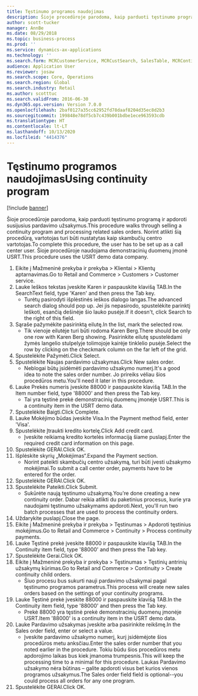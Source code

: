 ```yaml
---
title: Tęstinumo programos naudojimas
description: Šioje procedūroje parodoma, kaip parduoti tęstinumo programą ir apdoroti susijusius pardavimo užsakymus.
author: scott-tucker
manager: AnnBe
ms.date: 08/29/2018
ms.topic: business-process
ms.prod: ''
ms.service: dynamics-ax-applications
ms.technology: ''
ms.search.form: MCRCustomerService, MCRCustSearch, SalesTable, MCRContinuityCustInfo, MCRCustPaymLookup, CreditCardTokenization, CreditCardLookup, MCRSalesOrderRecap
audience: Application User
ms.reviewer: josaw
ms.search.scope: Core, Operations
ms.search.region: Global
ms.search.industry: Retail
ms.author: scotttuc
ms.search.validFrom: 2016-06-30
ms.dyn365.ops.version: Version 7.0.0
ms.openlocfilehash: 2baf0127a35cc62952fd78daaf8204d35ec8d2b3
ms.sourcegitcommit: 199848e78df5cb7c439b001bdbe1ece963593cdb
ms.translationtype: HT
ms.contentlocale: lt-LT
ms.lasthandoff: 10/13/2020
ms.locfileid: "4414376"
---
```

# <a name="using-continuity-program"></a><span data-ttu-id="6b0b0-103">Tęstinumo programos naudojimas</span><span class="sxs-lookup"><span data-stu-id="6b0b0-103">Using continuity program</span></span>

[!include [banner](../includes/banner.md)]

<span data-ttu-id="6b0b0-104">Šioje procedūroje parodoma, kaip parduoti tęstinumo programą ir apdoroti susijusius pardavimo užsakymus.</span><span class="sxs-lookup"><span data-stu-id="6b0b0-104">This procedure walks through selling a continuity program and processing related sales orders.</span></span> <span data-ttu-id="6b0b0-105">Norint atlikti šią procedūrą, vartotojas turi būti nustatytas kaip skambučių centro vartotojas.</span><span class="sxs-lookup"><span data-stu-id="6b0b0-105">To complete this procedure, the user has to be set up as a call center user.</span></span> <span data-ttu-id="6b0b0-106">Šioje procedūroje naudojama demonstracinių duomenų įmonė USRT.</span><span class="sxs-lookup"><span data-stu-id="6b0b0-106">This procedure uses the USRT demo data company.</span></span>

1. <span data-ttu-id="6b0b0-107">Eikite į Mažmeninė prekyba ir prekyba > Klientai > Klientų aptarnavimas.</span><span class="sxs-lookup"><span data-stu-id="6b0b0-107">Go to Retail and Commerce > Customers > Customer service.</span></span>
2. <span data-ttu-id="6b0b0-108">Lauke Ieškos tekstas įveskite Karen ir paspauskite klavišą TAB.</span><span class="sxs-lookup"><span data-stu-id="6b0b0-108">In the SearchText field, type 'Karen' and then press the Tab key.</span></span>
    * <span data-ttu-id="6b0b0-109">Turėtų pasirodyti išplėstinės ieškos dialogo langas.</span><span class="sxs-lookup"><span data-stu-id="6b0b0-109">The advanced search dialog should pop up.</span></span> <span data-ttu-id="6b0b0-110">Jei jis nepasirodo, spustelėkite parinktį Ieškoti, esančią dešinėje šio lauko pusėje.</span><span class="sxs-lookup"><span data-stu-id="6b0b0-110">If it doesn't, click Search to the right of this field.</span></span>  
3. <span data-ttu-id="6b0b0-111">Sąraše pažymėkite pasirinktą eilutę.</span><span class="sxs-lookup"><span data-stu-id="6b0b0-111">In the list, mark the selected row.</span></span>
    * <span data-ttu-id="6b0b0-112">Tik vienoje eilutėje turi būti rodoma Karen Berg.</span><span class="sxs-lookup"><span data-stu-id="6b0b0-112">There should be only one row with Karen Berg showing.</span></span> <span data-ttu-id="6b0b0-113">Pasirinkite eilutę spustelėdami žymės langelio stulpelyje tolimojoje kairėje tinklelio pusėje.</span><span class="sxs-lookup"><span data-stu-id="6b0b0-113">Select the row by clicking on the checkmark column on the far left of the grid.</span></span>  
4. <span data-ttu-id="6b0b0-114">Spustelėkite Pažymėti.</span><span class="sxs-lookup"><span data-stu-id="6b0b0-114">Click Select.</span></span>
5. <span data-ttu-id="6b0b0-115">Spustelėkite Naujas pardavimo užsakymas.</span><span class="sxs-lookup"><span data-stu-id="6b0b0-115">Click New sales order.</span></span>
    * <span data-ttu-id="6b0b0-116">Neblogai būtų įsidėmėti pardavimo užsakymo numerį.</span><span class="sxs-lookup"><span data-stu-id="6b0b0-116">It's a good idea to note the sales order number.</span></span> <span data-ttu-id="6b0b0-117">Jo prireiks vėliau šios procedūros metu.</span><span class="sxs-lookup"><span data-stu-id="6b0b0-117">You'll need it later in this procedure.</span></span>  
6. <span data-ttu-id="6b0b0-118">Lauke Prekės numeris įveskite 88000 ir paspauskite klavišą TAB.</span><span class="sxs-lookup"><span data-stu-id="6b0b0-118">In the Item number field, type '88000' and then press the Tab key.</span></span>
    * <span data-ttu-id="6b0b0-119">Tai yra tęstinė prekė demonstracinių duomenų įmonėje USRT.</span><span class="sxs-lookup"><span data-stu-id="6b0b0-119">This is a continuity item in the USRT demo data.</span></span>  
7. <span data-ttu-id="6b0b0-120">Spustelėkite Baigti.</span><span class="sxs-lookup"><span data-stu-id="6b0b0-120">Click Complete.</span></span>
8. <span data-ttu-id="6b0b0-121">Lauke Mokėjimo būdas įveskite Visa.</span><span class="sxs-lookup"><span data-stu-id="6b0b0-121">In the Payment method field, enter 'Visa'.</span></span>
9. <span data-ttu-id="6b0b0-122">Spustelėkite Įtraukti kredito kortelę.</span><span class="sxs-lookup"><span data-stu-id="6b0b0-122">Click Add credit card.</span></span>
    * <span data-ttu-id="6b0b0-123">Įveskite reikiamą kredito kortelės informaciją šiame puslapį.</span><span class="sxs-lookup"><span data-stu-id="6b0b0-123">Enter the required credit card information on this page.</span></span>  
10. <span data-ttu-id="6b0b0-124">Spustelėkite GERAI.</span><span class="sxs-lookup"><span data-stu-id="6b0b0-124">Click OK.</span></span>
11. <span data-ttu-id="6b0b0-125">Išplėskite skyrių „Mokėjimas“.</span><span class="sxs-lookup"><span data-stu-id="6b0b0-125">Expand the Payment section.</span></span>
    * <span data-ttu-id="6b0b0-126">Norint pateikti skambučių centro užsakymą, turi būti įvesti užsakymo mokėjimai.</span><span class="sxs-lookup"><span data-stu-id="6b0b0-126">To submit a call center order, payments have to be entered for the order.</span></span>  
12. <span data-ttu-id="6b0b0-127">Spustelėkite GERAI.</span><span class="sxs-lookup"><span data-stu-id="6b0b0-127">Click OK.</span></span>
13. <span data-ttu-id="6b0b0-128">Spustelėkite Pateikti.</span><span class="sxs-lookup"><span data-stu-id="6b0b0-128">Click Submit.</span></span>
    * <span data-ttu-id="6b0b0-129">Sukūrėte naują tęstinumo užsakymą.</span><span class="sxs-lookup"><span data-stu-id="6b0b0-129">You're done creating a new continuity order.</span></span> <span data-ttu-id="6b0b0-130">Dabar reikia atlikti du paketinius procesus, kurie yra naudojami tęstinumo užsakymams apdoroti.</span><span class="sxs-lookup"><span data-stu-id="6b0b0-130">Next, you'll run two batch processes that are used to process the continuity orders.</span></span>  
14. <span data-ttu-id="6b0b0-131">Uždarykite puslapį.</span><span class="sxs-lookup"><span data-stu-id="6b0b0-131">Close the page.</span></span>
15. <span data-ttu-id="6b0b0-132">Eikite į Mažmeninė prekyba ir prekyba > Tęstinumas > Apdoroti tęstinius mokėjimus.</span><span class="sxs-lookup"><span data-stu-id="6b0b0-132">Go to Retail and Commerce > Continuity > Process continuity payments.</span></span>
16. <span data-ttu-id="6b0b0-133">Lauke Tęstinė prekė įveskite 88000 ir paspauskite klavišą TAB.</span><span class="sxs-lookup"><span data-stu-id="6b0b0-133">In the Continuity item field, type '88000' and then press the Tab key.</span></span>
17. <span data-ttu-id="6b0b0-134">Spustelėkite Gerai.</span><span class="sxs-lookup"><span data-stu-id="6b0b0-134">Click OK.</span></span>
18. <span data-ttu-id="6b0b0-135">Eikite į Mažmeninė prekyba ir prekyba > Tęstinumas > Tęstinių antrinių užsakymų kūrimas.</span><span class="sxs-lookup"><span data-stu-id="6b0b0-135">Go to Retail and Commerce > Continuity > Create continuity child orders.</span></span>
    * <span data-ttu-id="6b0b0-136">Šiuo procesu bus sukurti nauji pardavimo užsakymai pagal tęstinumo programos parametrus.</span><span class="sxs-lookup"><span data-stu-id="6b0b0-136">This process will create new sales orders based on the settings of your continuity programs.</span></span>  
19. <span data-ttu-id="6b0b0-137">Lauke Tęstinė prekė įveskite 88000 ir paspauskite klavišą TAB.</span><span class="sxs-lookup"><span data-stu-id="6b0b0-137">In the Continuity item field, type '88000' and then press the Tab key.</span></span>
    * <span data-ttu-id="6b0b0-138">Prekė 88000 yra tęstinė prekė demonstracinių duomenų įmonėje USRT.</span><span class="sxs-lookup"><span data-stu-id="6b0b0-138">Item '88000' is a continuity item in the USRT demo data.</span></span>  
20. <span data-ttu-id="6b0b0-139">Lauke Pardavimo užsakymas įveskite arba pasirinkite reikšmę.</span><span class="sxs-lookup"><span data-stu-id="6b0b0-139">In the Sales order field, enter or select a value.</span></span>
    * <span data-ttu-id="6b0b0-140">Įveskite pardavimo užsakymo numerį, kurį įsidėmėjote šios procedūros metu anksčiau.</span><span class="sxs-lookup"><span data-stu-id="6b0b0-140">Enter the sales order number that you noted earlier in the procedure.</span></span> <span data-ttu-id="6b0b0-141">Tokiu būdu šios procedūros metu apdorojimo laikas bus kiek įmanoma trumpesnis.</span><span class="sxs-lookup"><span data-stu-id="6b0b0-141">This will keep the processing time to a minimal for this procedure.</span></span> <span data-ttu-id="6b0b0-142">Laukas Pardavimo užsakymo nėra būtinas – galite apdoroti visus bet kurios vienos programos užsakymus.</span><span class="sxs-lookup"><span data-stu-id="6b0b0-142">The Sales order field field is optional--you could process all orders for any one program.</span></span>  
21. <span data-ttu-id="6b0b0-143">Spustelėkite GERAI.</span><span class="sxs-lookup"><span data-stu-id="6b0b0-143">Click OK.</span></span>

